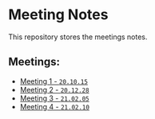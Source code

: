 # Meeting Notes
This repository stores the meetings notes.

## Meetings:
- [Meeting 1 - `20.10.15`](./meeting-1/meeting-1-notes.md)
- [Meeting 2 - `20.12.28`](./meeting-2/meeting-2-notes.md)
- [Meeting 3 - `21.02.05`](./meeting-3/meeting-3-notes.md)
- [Meeting 4 - `21.02.10`](./meeting-4/meeting-4-notes.md)
